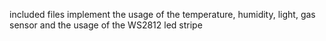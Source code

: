 included files implement the usage of the temperature, humidity, light, gas sensor and the usage of the WS2812 led stripe
